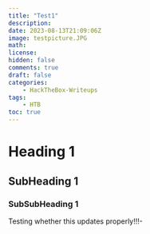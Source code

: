 ```yaml
---
title: "Test1"
description: 
date: 2023-08-13T21:09:06Z
image: testpicture.JPG
math: 
license: 
hidden: false
comments: true
draft: false
categories:
    - HackTheBox-Writeups
tags:
    - HTB
toc: true
---
```


# Heading 1
## SubHeading 1
### SubSubHeading 1

Testing whether this updates properly!!!-
